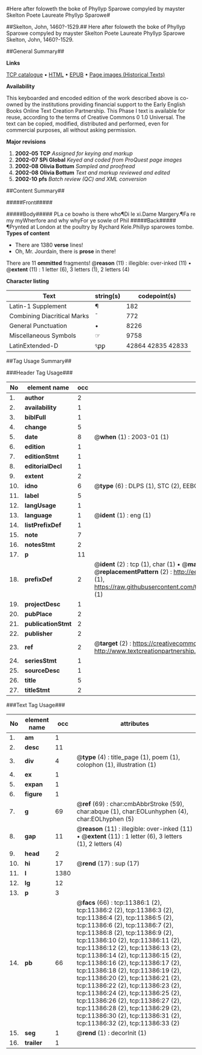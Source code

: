 #Here after foloweth the boke of Phyllyp Sparowe compyled by mayster Skelton Poete Laureate Phyllyp Sparowe#

##Skelton, John, 1460?-1529.##
Here after foloweth the boke of Phyllyp Sparowe compyled by mayster Skelton Poete Laureate
Phyllyp Sparowe
Skelton, John, 1460?-1529.

##General Summary##

**Links**

[TCP catalogue](http://www.ota.ox.ac.uk/tcp/)  • 
[HTML](http://tei.it.ox.ac.uk/tcp/Texts-HTML/free/A12/A12276.html)  • 
[EPUB](http://tei.it.ox.ac.uk/tcp/Texts-EPUB/free/A12/A12276.epub) • 
[Page images (Historical Texts)](https://data.historicaltexts.jisc.ac.uk/view?pubId=eebo-99846421e&pageId=eebo-99846421e-11386-1)

**Availability**

This keyboarded and encoded edition of the
	       work described above is co-owned by the institutions
	       providing financial support to the Early English Books
	       Online Text Creation Partnership. This Phase I text is
	       available for reuse, according to the terms of Creative
	       Commons 0 1.0 Universal. The text can be copied,
	       modified, distributed and performed, even for
	       commercial purposes, all without asking permission.

**Major revisions**

1. __2002-05__ __TCP__ *Assigned for keying and markup*
1. __2002-07__ __SPi Global__ *Keyed and coded from ProQuest page images*
1. __2002-08__ __Olivia Bottum__ *Sampled and proofread*
1. __2002-08__ __Olivia Bottum__ *Text and markup reviewed and edited*
1. __2002-10__ __pfs__ *Batch review (QC) and XML conversion*

##Content Summary##

#####Front#####

#####Body#####
PLa ce bowho is there who¶Di le xi.Dame Margery.¶Fa re my myWherfore and why whyFor ye sowle of Phil
#####Back#####
¶Prynted at London at the poultry by Rychard Kele.Phillyp sparowes tombe. 
**Types of content**

  * There are 1380 **verse** lines!
  * Oh, Mr. Jourdain, there is **prose** in there!

There are 11 **ommitted** fragments! 
 @__reason__ (11) : illegible: over-inked (11)  •  @__extent__ (11) : 1 letter (6), 3 letters (1), 2 letters (4)

**Character listing**


|Text|string(s)|codepoint(s)|
|---|---|---|
|Latin-1 Supplement|¶|182|
|Combining             Diacritical Marks|̄|772|
|General Punctuation|•|8226|
|Miscellaneous Symbols|☞|9758|
|LatinExtended-D|ꝰꝓꝑ|42864 42835 42833|

##Tag Usage Summary##

###Header Tag Usage###

|No|element name|occ|attributes|
|---|---|---|---|
|1.|__author__|2||
|2.|__availability__|1||
|3.|__biblFull__|1||
|4.|__change__|5||
|5.|__date__|8| @__when__ (1) : 2003-01 (1)|
|6.|__edition__|1||
|7.|__editionStmt__|1||
|8.|__editorialDecl__|1||
|9.|__extent__|2||
|10.|__idno__|6| @__type__ (6) : DLPS (1), STC (2), EEBO-CITATION (1), PROQUEST (1), VID (1)|
|11.|__label__|5||
|12.|__langUsage__|1||
|13.|__language__|1| @__ident__ (1) : eng (1)|
|14.|__listPrefixDef__|1||
|15.|__note__|7||
|16.|__notesStmt__|2||
|17.|__p__|11||
|18.|__prefixDef__|2| @__ident__ (2) : tcp (1), char (1)  •  @__matchPattern__ (2) : ([0-9\-]+):([0-9IVX]+) (1), (.+) (1)  •  @__replacementPattern__ (2) : http://eebo.chadwyck.com/downloadtiff?vid=$1&page=$2 (1), https://raw.githubusercontent.com/textcreationpartnership/Texts/master/tcpchars.xml#$1 (1)|
|19.|__projectDesc__|1||
|20.|__pubPlace__|2||
|21.|__publicationStmt__|2||
|22.|__publisher__|2||
|23.|__ref__|2| @__target__ (2) : https://creativecommons.org/publicdomain/zero/1.0/ (1), http://www.textcreationpartnership.org/docs/. (1)|
|24.|__seriesStmt__|1||
|25.|__sourceDesc__|1||
|26.|__title__|5||
|27.|__titleStmt__|2||


###Text Tag Usage###

|No|element name|occ|attributes|
|---|---|---|---|
|1.|__am__|1||
|2.|__desc__|11||
|3.|__div__|4| @__type__ (4) : title_page (1), poem (1), colophon (1), illustration (1)|
|4.|__ex__|1||
|5.|__expan__|1||
|6.|__figure__|1||
|7.|__g__|69| @__ref__ (69) : char:cmbAbbrStroke (59), char:abque (1), char:EOLunhyphen (4), char:EOLhyphen (5)|
|8.|__gap__|11| @__reason__ (11) : illegible: over-inked (11)  •  @__extent__ (11) : 1 letter (6), 3 letters (1), 2 letters (4)|
|9.|__head__|2||
|10.|__hi__|17| @__rend__ (17) : sup (17)|
|11.|__l__|1380||
|12.|__lg__|12||
|13.|__p__|3||
|14.|__pb__|66| @__facs__ (66) : tcp:11386:1 (2), tcp:11386:2 (2), tcp:11386:3 (2), tcp:11386:4 (2), tcp:11386:5 (2), tcp:11386:6 (2), tcp:11386:7 (2), tcp:11386:8 (2), tcp:11386:9 (2), tcp:11386:10 (2), tcp:11386:11 (2), tcp:11386:12 (2), tcp:11386:13 (2), tcp:11386:14 (2), tcp:11386:15 (2), tcp:11386:16 (2), tcp:11386:17 (2), tcp:11386:18 (2), tcp:11386:19 (2), tcp:11386:20 (2), tcp:11386:21 (2), tcp:11386:22 (2), tcp:11386:23 (2), tcp:11386:24 (2), tcp:11386:25 (2), tcp:11386:26 (2), tcp:11386:27 (2), tcp:11386:28 (2), tcp:11386:29 (2), tcp:11386:30 (2), tcp:11386:31 (2), tcp:11386:32 (2), tcp:11386:33 (2)|
|15.|__seg__|1| @__rend__ (1) : decorInit (1)|
|16.|__trailer__|1||
